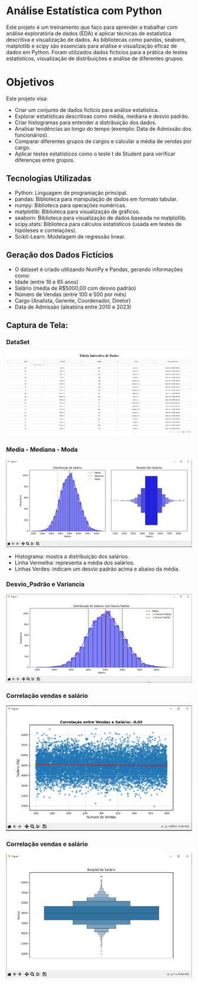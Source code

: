# Análise Estatística com Python

Este projeto é um treinamento que faço para aprender a trabalhar com análise exploratória de dados (EDA) e aplicar técnicas de estatística descritiva e visualização de dados. As bibliotecas como pandas, seaborn, matplotlib e scipy são essenciais para análise e visualização eficaz de dados em Python. Foram utilizados dados fictícios para a prática de testes estatísticos, visualização de distribuições e análise de diferentes grupos.


# Objetivos
Este projeto visa:
- Criar um conjunto de dados fictício para análise estatística.
- Explorar estatísticas descritivas como média, mediana e desvio padrão.
- Criar histogramas para entender a distribuição dos dados.
- Analisar tendências ao longo do tempo (exemplo: Data de Admissão dos funcionários).
- Comparar diferentes grupos de cargos e calcular a média de vendas por cargo.
- Aplicar testes estatísticos como o teste t de Student para verificar diferenças entre grupos.

## Tecnologias Utilizadas
- Python: Linguagem de programação principal.
- pandas: Biblioteca para manipulação de dados em formato tabular.
- numpy: Biblioteca para operações numéricas.
- matplotlib: Biblioteca para visualização de gráficos.
- seaborn: Biblioteca para visualização de dados baseada no matplotlib.
- scipy.stats: Biblioteca para cálculos estatísticos (usada em testes de hipóteses e correlações).
- Scikit-Learn: Modelagem de regressão linear.

## Geração dos Dados Fictícios

- O dataset é criado utilizando NumPy e Pandas, gerando informações como:
- Idade (entre 18 e 65 anos)
- Salário (média de R$5000,00 com desvio padrão)
- Número de Vendas (entre 100 e 500 por mês)
- Cargo (Analista, Gerente, Coordenador, Diretor)
- Data de Admissão (aleatória entre 2010 e 2023)


## Captura de Tela:

### DataSet

![DataSet](assets/dataset.png)

### Media - Mediana - Moda
![Média - Mediana - Moda](assets/media_mediana_moda.png)

 - Histograma: mostra a distribuição dos salários.
 - Linha Vermelha: representa a média dos salários.
 - Linhas Verdes: indicam um desvio padrão acima e abaixo da média.

### Desvio_Padrão e Variancia
![Desvio Padrão e Variancia](assets/desvio_padrao_e_variancia.png)

### Correlação vendas e salário
![Correlação de Vendas e Salários](assets/correlacao_vendas_salario.png)

### Correlação vendas e salário
![Correlação de Vendas e Salários](assets/boxplot.png)
